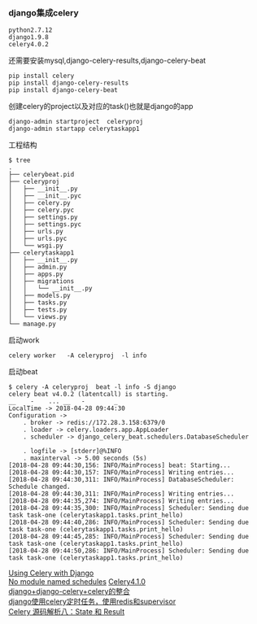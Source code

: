 ### django集成celery

```
python2.7.12
django1.9.8
celery4.0.2
```
还需要安装mysql,django-celery-results,django-celery-beat

```
pip install celery
pip install django-celery-results 
pip install django-celery-beat
```
创建celery的project以及对应的task()也就是django的app

```
django-admin startproject  celeryproj
django-admin startapp celerytaskapp1
```
工程结构

```
$ tree
.
├── celerybeat.pid
├── celeryproj
│   ├── __init__.py
│   ├── __init__.pyc
│   ├── celery.py
│   ├── celery.pyc
│   ├── settings.py
│   ├── settings.pyc
│   ├── urls.py
│   ├── urls.pyc
│   └── wsgi.py
├── celerytaskapp1
│   ├── __init__.py
│   ├── admin.py
│   ├── apps.py
│   ├── migrations
│   │   └── __init__.py
│   ├── models.py
│   ├── tasks.py
│   ├── tests.py
│   └── views.py
└── manage.py
```


启动work

```
celery worker   -A celeryproj  -l info
```

启动beat
```
$ celery -A celeryproj  beat -l info -S django
celery beat v4.0.2 (latentcall) is starting.
__    -    ... __   -        _
LocalTime -> 2018-04-28 09:44:30
Configuration ->
    . broker -> redis://172.28.3.158:6379/0
    . loader -> celery.loaders.app.AppLoader
    . scheduler -> django_celery_beat.schedulers.DatabaseScheduler

    . logfile -> [stderr]@%INFO
    . maxinterval -> 5.00 seconds (5s)
[2018-04-28 09:44:30,156: INFO/MainProcess] beat: Starting...
[2018-04-28 09:44:30,157: INFO/MainProcess] Writing entries...
[2018-04-28 09:44:30,311: INFO/MainProcess] DatabaseScheduler: Schedule changed.
[2018-04-28 09:44:30,311: INFO/MainProcess] Writing entries...
[2018-04-28 09:44:35,274: INFO/MainProcess] Writing entries...
[2018-04-28 09:44:35,300: INFO/MainProcess] Scheduler: Sending due task task-one (celerytaskapp1.tasks.print_hello)
[2018-04-28 09:44:40,286: INFO/MainProcess] Scheduler: Sending due task task-one (celerytaskapp1.tasks.print_hello)
[2018-04-28 09:44:45,285: INFO/MainProcess] Scheduler: Sending due task task-one (celerytaskapp1.tasks.print_hello)
[2018-04-28 09:44:50,286: INFO/MainProcess] Scheduler: Sending due task task-one (celerytaskapp1.tasks.print_hello)

```
[Using Celery with Django](http://docs.celeryproject.org/en/latest/django/first-steps-with-django.html)   
[No module named schedules](https://stackoverflow.com/questions/23917905/django-celery-how-do-i-set-up-a-crontab-schedule-for-celery-in-my-django-app)
[Celery4.1.0](http://chowyi.com/2017/09/01/Django%E9%9B%86%E6%88%90Celery4.1.0/)   
[django+django-celery+celery的整合](https://blog.csdn.net/yeyingcai/article/details/78647553)   
[django使用celery定时任务，使用redis和supervisor](https://blog.csdn.net/win_turn/article/details/60658525)   
[Celery 源码解析八：State 和 Result](http://liuliqiang.info/post/220/)
